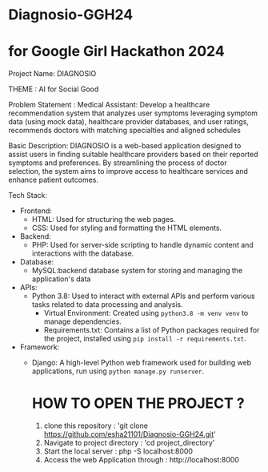 # Diagnosio-GGH24
# for Google Girl Hackathon 2024

 Project Name: DIAGNOSIO

THEME : AI for Social Good

Problem Statement : 
Medical Assistant: Develop a healthcare recommendation system that analyzes user symptoms leveraging symptom data (using mock data), healthcare provider databases, and user ratings,  recommends doctors with matching specialties and aligned schedules

 Basic Description:
DIAGNOSIO is a web-based application designed to assist users in finding suitable healthcare providers based on their reported symptoms and preferences. By streamlining the process of doctor selection, the system aims to improve access to healthcare services and enhance patient outcomes. 

 Tech Stack:
- Frontend:
  - HTML: Used for structuring the web pages.
  - CSS: Used for styling and formatting the HTML elements.
- Backend:
  - PHP: Used for server-side scripting to handle dynamic content and interactions with the database.
- Database:
  - MySQL:backend database system for storing and managing the application's data
- APIs:
  - Python 3.8: Used to interact with external APIs and perform various tasks related to data processing and analysis.
    - Virtual Environment: Created using `python3.8 -m venv venv` to manage dependencies.
    - Requirements.txt: Contains a list of Python packages required for the project, installed using `pip install -r requirements.txt`.
- Framework:
  - Django: A high-level Python web framework used for building web applications, run using `python manage.py runserver`.
 
    # HOW TO OPEN THE PROJECT ?

    1. clone this repository :
    'git clone <https://github.com/esha21101/Diagnosio-GGH24.git>'
    2. Navigate to project directory : 
    'cd project_directory'
    3. Start the local server :
       php -S localhost:8000
    4. Access the web Application through :
       http://localhost:8000
    

 

